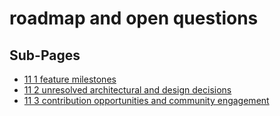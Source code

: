﻿# roadmap and open questions

## Sub-Pages

- [11 1 feature milestones](./11_1_feature_milestones.md)
- [11 2 unresolved architectural and design decisions](./11_2_unresolved_architectural_and_design_decisions.md)
- [11 3 contribution opportunities and community engagement](./11_3_contribution_opportunities_and_community_engagement.md)
